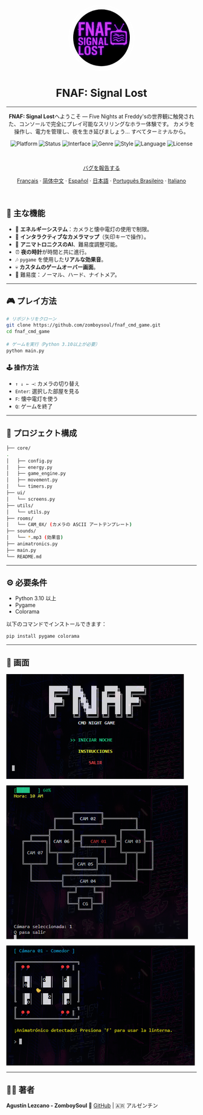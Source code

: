 
<p align="center">
  <img
    src="../assets/logo.png"
    alt="FNAF: Signal Lost Logo"
    style="border: 2px solid white; border-radius: 5000px; width: 150px; height:150px; padding:10px;" />
</p>

<h1 align="center">FNAF: Signal Lost</h1>

---

<p align="center">
  <strong>FNAF: Signal Lost</strong>へようこそ — Five Nights at Freddy'sの世界観に触発された、コンソールで完全にプレイ可能なスリリングなホラー体験です。  
  カメラを操作し、電力を管理し、夜を生き延びましょう… すべてターミナルから。
</p>

<p align="center">
  <img alt="Platform" src="https://img.shields.io/badge/platform-python-00ffff?logo=python&logoColor=000000" />
  <img alt="Status" src="https://img.shields.io/badge/status-in%20development-ff00ff" />
  <img alt="Interface" src="https://img.shields.io/badge/interface-command%20line-ff007f?logo=windows-terminal&logoColor=white" />
  <img alt="Genre" src="https://img.shields.io/badge/genre-horror-ff1a1a" />
  <img alt="Style" src="https://img.shields.io/badge/style-text--based-6666ff" />
  <img alt="Language" src="https://img.shields.io/badge/lang-es-cc00ff" />
  <img alt="License" src="https://img.shields.io/github/license/ZomboySoul/fnaf_signal_lost" />
</p>

<br>

<p align="center">
  <a href="https://github.com/ZomboySoul/fnaf_signal_lost/issues/new?assignees=&labels=bug&projects=&template=bug_report.yml" target="_blank" rel="noopener noreferrer">
  バグを報告する
  </a>
</p>

<p align="center">
  <a href="docs/README_fr.md">Français</a> ·  
  <a href="docs/README_cn.md">简体中文</a> ·
  <a href="docs/README_es.md">Español</a> ·
  <a href="docs/README_ja.md">日本語</a> ·
  <a href="docs/README_pt-BR.md">Português Brasileiro</a> ·
  <a href="docs/README_it.md">Italiano</a>
</p>

<br>

## 🧠 主な機能

- 🔦 **エネルギーシステム**：カメラと懐中電灯の使用で制限。
- 🎥 **インタラクティブなカメラマップ**（矢印キーで操作）。
- 🤖 **アニマトロニクスのAI**、難易度調整可能。
- ⏰ **夜の時計**が時間と共に進行。
- 🎶 `pygame` を使用した**リアルな効果音**。
- 💀 **カスタムのゲームオーバー画面**。
- 🌙 難易度：ノーマル、ハード、ナイトメア。

---

## 🎮 プレイ方法

```bash
# リポジトリをクローン
git clone https://github.com/zomboysoul/fnaf_cmd_game.git
cd fnaf_cmd_game

# ゲームを実行（Python 3.10以上が必要）
python main.py
```

### 🕹️ 操作方法

- `↑ ↓ ← →`: カメラの切り替え
- `Enter`: 選択した部屋を見る
- `F`: 懐中電灯を使う
- `Q`: ゲームを終了

---

## 📁 プロジェクト構成

```bash
├── core/
.
│   ├── config.py
│   ├── energy.py
│   ├── game_engine.py
│   ├── movement.py
│   └── timers.py
├── ui/
│   └── screens.py
├── utils/
│   └── utils.py
├── rooms/
│   └── CAM_0X/ (カメラの ASCII アートテンプレート)
├── sounds/
│   └── *.mp3 (効果音)
├── animatronics.py
├── main.py
└── README.md
```

---

## ⚙️ 必要条件

- Python 3.10 以上
- Pygame
- Colorama

以下のコマンドでインストールできます：

```bash
pip install pygame colorama
```

---

## 📸 画面

![FNAF: Signal Lost Menu](../assets/menu.png)

![FNAF: Signal Lost Map](../assets/map.png)

![FNAF: Signal Lost Camara](../assets/camara.png)

---

## 🧑‍💻 著者

**Agustín Lezcano - ZomboySoul**
🔗 [GitHub](https://github.com/ZomboySoul) | 🇦🇷 アルゼンチン

